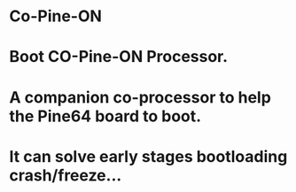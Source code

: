# Co-Pine-ON
# Boot CO-Pine-ON Processor.
# A companion co-processor to help the Pine64 board to boot.
# It can solve early stages bootloading crash/freeze...
